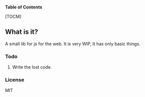 **Table of Contents**

[TOCM]

## What is it?
A small lib for js for the web. It is very WIP, It has only basic things. 


### Todo
1. Write the lost code.

### License
MIT